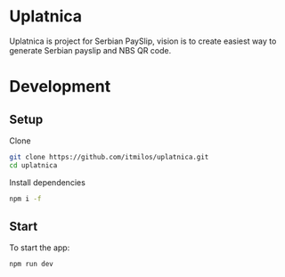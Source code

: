 # Uplatnica

Uplatnica is project for Serbian PaySlip, vision is to create easiest way to generate Serbian payslip and NBS QR code. 

# Development

## Setup

Clone

```bash
git clone https://github.com/itmilos/uplatnica.git
cd uplatnica  
```

Install dependencies

```bash
npm i -f
```

## Start

To start the app:

```bash
npm run dev
```
